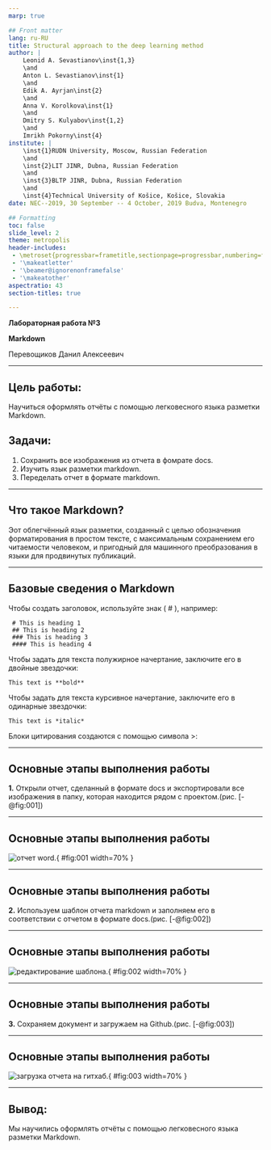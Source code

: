 ```yaml
---
marp: true

## Front matter
lang: ru-RU
title: Structural approach to the deep learning method
author: |
	Leonid A. Sevastianov\inst{1,3}
	\and
	Anton L. Sevastianov\inst{1}
	\and
	Edik A. Ayrjan\inst{2}
	\and
	Anna V. Korolkova\inst{1}
	\and
	Dmitry S. Kulyabov\inst{1,2}
	\and
	Imrikh Pokorny\inst{4}
institute: |
	\inst{1}RUDN University, Moscow, Russian Federation
	\and
	\inst{2}LIT JINR, Dubna, Russian Federation
	\and
	\inst{3}BLTP JINR, Dubna, Russian Federation
	\and
	\inst{4}Technical University of Košice, Košice, Slovakia
date: NEC--2019, 30 September -- 4 October, 2019 Budva, Montenegro

## Formatting
toc: false
slide_level: 2
theme: metropolis
header-includes: 
 - \metroset{progressbar=frametitle,sectionpage=progressbar,numbering=fraction}
 - '\makeatletter'
 - '\beamer@ignorenonframefalse'
 - '\makeatother'
aspectratio: 43
section-titles: true

---
```


**Лабораторная работа №3**

**Markdown**

Перевощиков Данил Алексеевич

---

## Цель работы:

Научиться оформлять отчёты с помощью легковесного языка разметки Markdown.

## Задачи:

1. Сохранить все изображения из отчета в фомрате docs.
2. Изучить язык разметки markdown.
3. Переделать отчет в формате markdown.

---

## Что такое Markdown?

Эот облегчённый язык разметки, созданный с целью обозначения форматирования в простом тексте, с максимальным сохранением его читаемости человеком, и пригодный для машинного преобразования в языки для продвинутых публикаций.

---

## Базовые сведения о Markdown

Чтобы создать заголовок, используйте знак ( # ), например:

```
 # This is heading 1
 ## This is heading 2
 ### This is heading 3
 #### This is heading 4
```

Чтобы задать для текста полужирное начертание, заключите его в двойные звездочки:

``` This text is **bold** ```

Чтобы задать для текста курсивное начертание, заключите его в одинарные звездочки:

``` This text is *italic* ```

Блоки цитирования создаются с помощью символа >:

---

## Основные этапы выполнения работы

**1.** Открыли отчет, сделанный в формате docs и экспортировали все изображения в папку, которая находится рядом с проектом.(рис. [-@fig:001])

---

## Основные этапы выполнения работы

![отчет word.](screens/02.png){ #fig:001 width=70% }

---

## Основные этапы выполнения работы

**2.** Используем шаблон отчета markdown и заполняем его в соответствии с отчетом в формате docs.(рис. [-@fig:002])

---

## Основные этапы выполнения работы

![редактирование шаблона.](screens/04.png){ #fig:002 width=70% }

---

## Основные этапы выполнения работы

**3.** Сохраняем документ и загружаем на Github.(рис. [-@fig:003])

---

## Основные этапы выполнения работы

![загрузка отчета на гитхаб.](screens/08.png){ #fig:003 width=70% }

---

## Вывод:

Мы научились оформлять отчёты с помощью легковесного языка разметки Markdown.